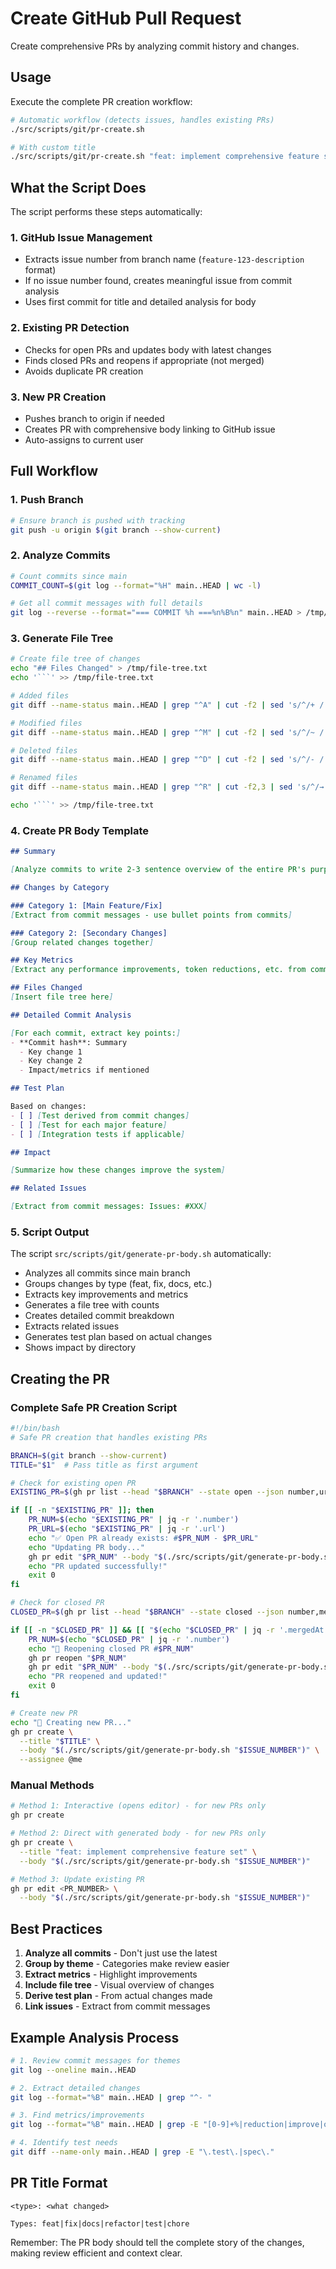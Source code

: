 # Create GitHub Pull Request

Create comprehensive PRs by analyzing commit history and changes.

## Usage

Execute the complete PR creation workflow:

```bash
# Automatic workflow (detects issues, handles existing PRs)
./src/scripts/git/pr-create.sh

# With custom title
./src/scripts/git/pr-create.sh "feat: implement comprehensive feature set"
```

## What the Script Does

The script performs these steps automatically:

### 1. GitHub Issue Management
- Extracts issue number from branch name (`feature-123-description` format)
- If no issue number found, creates meaningful issue from commit analysis
- Uses first commit for title and detailed analysis for body

### 2. Existing PR Detection
- Checks for open PRs and updates body with latest changes
- Finds closed PRs and reopens if appropriate (not merged)
- Avoids duplicate PR creation

### 3. New PR Creation
- Pushes branch to origin if needed
- Creates PR with comprehensive body linking to GitHub issue
- Auto-assigns to current user

## Full Workflow

### 1. Push Branch

```bash
# Ensure branch is pushed with tracking
git push -u origin $(git branch --show-current)
```

### 2. Analyze Commits

```bash
# Count commits since main
COMMIT_COUNT=$(git log --format="%H" main..HEAD | wc -l)

# Get all commit messages with full details
git log --reverse --format="=== COMMIT %h ===%n%B%n" main..HEAD > /tmp/commits.txt
```

### 3. Generate File Tree

```bash
# Create file tree of changes
echo "## Files Changed" > /tmp/file-tree.txt
echo '```' >> /tmp/file-tree.txt

# Added files
git diff --name-status main..HEAD | grep "^A" | cut -f2 | sed 's/^/+ /' >> /tmp/file-tree.txt

# Modified files  
git diff --name-status main..HEAD | grep "^M" | cut -f2 | sed 's/^/~ /' >> /tmp/file-tree.txt

# Deleted files
git diff --name-status main..HEAD | grep "^D" | cut -f2 | sed 's/^/- /' >> /tmp/file-tree.txt

# Renamed files
git diff --name-status main..HEAD | grep "^R" | cut -f2,3 | sed 's/^/→ /' >> /tmp/file-tree.txt

echo '```' >> /tmp/file-tree.txt
```

### 4. Create PR Body Template

```markdown
## Summary

[Analyze commits to write 2-3 sentence overview of the entire PR's purpose]

## Changes by Category

### Category 1: [Main Feature/Fix]
[Extract from commit messages - use bullet points from commits]

### Category 2: [Secondary Changes]  
[Group related changes together]

## Key Metrics
[Extract any performance improvements, token reductions, etc. from commits]

## Files Changed
[Insert file tree here]

## Detailed Commit Analysis

[For each commit, extract key points:]
- **Commit hash**: Summary
  - Key change 1
  - Key change 2
  - Impact/metrics if mentioned

## Test Plan

Based on changes:
- [ ] [Test derived from commit changes]
- [ ] [Test for each major feature]
- [ ] [Integration tests if applicable]

## Impact

[Summarize how these changes improve the system]

## Related Issues

[Extract from commit messages: Issues: #XXX]
```

### 5. Script Output

The script `src/scripts/git/generate-pr-body.sh` automatically:
- Analyzes all commits since main branch
- Groups changes by type (feat, fix, docs, etc.)
- Extracts key improvements and metrics
- Generates a file tree with counts
- Creates detailed commit breakdown
- Extracts related issues
- Generates test plan based on actual changes
- Shows impact by directory

## Creating the PR

### Complete Safe PR Creation Script

```bash
#!/bin/bash
# Safe PR creation that handles existing PRs

BRANCH=$(git branch --show-current)
TITLE="$1"  # Pass title as first argument

# Check for existing open PR
EXISTING_PR=$(gh pr list --head "$BRANCH" --state open --json number,url --jq '.[0]')

if [[ -n "$EXISTING_PR" ]]; then
    PR_NUM=$(echo "$EXISTING_PR" | jq -r '.number')
    PR_URL=$(echo "$EXISTING_PR" | jq -r '.url')
    echo "✅ Open PR already exists: #$PR_NUM - $PR_URL"
    echo "Updating PR body..."
    gh pr edit "$PR_NUM" --body "$(./src/scripts/git/generate-pr-body.sh)"
    echo "PR updated successfully!"
    exit 0
fi

# Check for closed PR
CLOSED_PR=$(gh pr list --head "$BRANCH" --state closed --json number,mergedAt --jq '.[0]')

if [[ -n "$CLOSED_PR" ]] && [[ "$(echo "$CLOSED_PR" | jq -r '.mergedAt')" == "null" ]]; then
    PR_NUM=$(echo "$CLOSED_PR" | jq -r '.number')
    echo "🔄 Reopening closed PR #$PR_NUM"
    gh pr reopen "$PR_NUM"
    gh pr edit "$PR_NUM" --body "$(./src/scripts/git/generate-pr-body.sh)"
    echo "PR reopened and updated!"
    exit 0
fi

# Create new PR
echo "📝 Creating new PR..."
gh pr create \
  --title "$TITLE" \
  --body "$(./src/scripts/git/generate-pr-body.sh "$ISSUE_NUMBER")" \
  --assignee @me
```

### Manual Methods

```bash
# Method 1: Interactive (opens editor) - for new PRs only
gh pr create

# Method 2: Direct with generated body - for new PRs only
gh pr create \
  --title "feat: implement comprehensive feature set" \
  --body "$(./src/scripts/git/generate-pr-body.sh "$ISSUE_NUMBER")"

# Method 3: Update existing PR
gh pr edit <PR_NUMBER> \
  --body "$(./src/scripts/git/generate-pr-body.sh "$ISSUE_NUMBER")"
```

## Best Practices

1. **Analyze all commits** - Don't just use the latest
2. **Group by theme** - Categories make review easier  
3. **Extract metrics** - Highlight improvements
4. **Include file tree** - Visual overview of changes
5. **Derive test plan** - From actual changes made
6. **Link issues** - Extract from commit messages

## Example Analysis Process

```bash
# 1. Review commit messages for themes
git log --oneline main..HEAD

# 2. Extract detailed changes
git log --format="%B" main..HEAD | grep "^- "

# 3. Find metrics/improvements
git log --format="%B" main..HEAD | grep -E "[0-9]+%|reduction|improve|optimize"

# 4. Identify test needs
git diff --name-only main..HEAD | grep -E "\.test\.|spec\." 
```

## PR Title Format

```
<type>: <what changed>

Types: feat|fix|docs|refactor|test|chore
```

Remember: The PR body should tell the complete story of the changes, making review efficient and context clear.